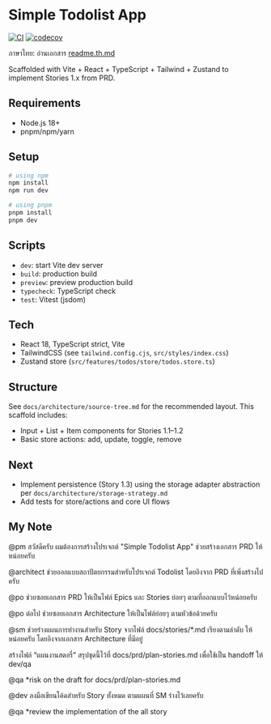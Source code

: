 # Simple Todolist App

[![CI](https://github.com/chatre7/BMAD-Simple-Todolist-App/actions/workflows/ci.yml/badge.svg)](https://github.com/chatre7/BMAD-Simple-Todolist-App/actions/workflows/ci.yml)
[![codecov](https://codecov.io/gh/chatre7/BMAD-Simple-Todolist-App/branch/main/graph/badge.svg)](https://codecov.io/gh/chatre7/BMAD-Simple-Todolist-App)

ภาษาไทย: อ่านเอกสาร [readme.th.md](readme.th.md)

Scaffolded with Vite + React + TypeScript + Tailwind + Zustand to implement Stories 1.x from PRD.



## Requirements
- Node.js 18+
- pnpm/npm/yarn

## Setup
```bash
# using npm
npm install
npm run dev

# using pnpm
pnpm install
pnpm dev
```

## Scripts
- `dev`: start Vite dev server
- `build`: production build
- `preview`: preview production build
- `typecheck`: TypeScript check
- `test`: Vitest (jsdom)

## Tech
- React 18, TypeScript strict, Vite
- TailwindCSS (see `tailwind.config.cjs`, `src/styles/index.css`)
- Zustand store (`src/features/todos/store/todos.store.ts`)

## Structure
See `docs/architecture/source-tree.md` for the recommended layout. This scaffold includes:
- Input + List + Item components for Stories 1.1–1.2
- Basic store actions: add, update, toggle, remove

## Next
- Implement persistence (Story 1.3) using the storage adapter abstraction per `docs/architecture/storage-strategy.md`
- Add tests for store/actions and core UI flows


## My Note
@pm สวัสดีครับ ผมต้องการสร้างโปรเจกต์ "Simple Todolist App" ช่วยสร้างเอกสาร PRD ให้หน่อยครับ

@architect ช่วยออกแบบสถาปัตยกรรมสำหรับโปรเจกต์ Todolist โดยอิงจาก PRD ที่เพิ่งสร้างไปครับ

@po ช่วยซอยเอกสาร PRD ให้เป็นไฟล์ Epics และ Stories ย่อยๆ ตามที่ออกแบบไว้หน่อยครับ

@po ต่อไป ช่วยซอยเอกสาร Architecture ให้เป็นไฟล์ย่อยๆ ตามหัวข้อด้วยครับ

@sm ช่วยร่างแผนการทำงานสำหรับ Story จากไฟล์ docs/stories/*.md เรียงตามลำดับ ให้หน่อยครับ โดยอิงจากเอกสาร Architecture ที่มีอยู่

สร้างไฟล์ “แผนงานสตอรี่” สรุปชุดนี้ไว้ที่ docs/prd/plan-stories.md เพื่อใช้เป็น handoff ให้ dev/qa

@qa *risk on the draft for docs/prd/plan-stories.md

@dev ลงมือเขียนโค้ดสำหรับ Story ทั้งหมด ตามแผนที่ SM ร่างไว้เลยครับ

@qa *review the implementation of the all story
